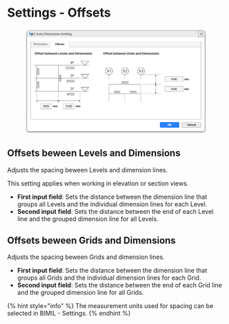 # Settings - Offsets

<figure><img src="../../.gitbook/assets/image (3) (1) (1) (1) (1).png" alt=""><figcaption></figcaption></figure>

## Offsets beween Levels and Dimensions

Adjusts the spacing beween Levels and dimension lines.

This setting applies when working in elevation or section views.

* **First input field**: Sets the distance between the dimension line that groups all Levels and the individual dimension lines for each Level.
* **Second input field**: Sets the distance between the end of each Level line and the grouped dimension line for all Levels.



## Offsets beween Grids and Dimensions

Adjusts the spacing beween Grids and dimension lines.

* **First input field**: Sets the distance between the dimension line that groups all Grids and the individual dimension lines for each Grid.
* **Second input field**: Sets the distance between the end of each Grid line and the grouped dimension line for all Grids.

{% hint style="info" %}
The measurement units used for spacing can be selected in BIMIL - Settings.
{% endhint %}

